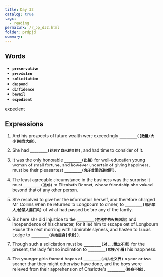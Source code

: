 ```yaml
---
title: Day 32
catalog: true
tags: 
  - reading
permalink: /r_pp_d32.html
folder: prdpjd
summary: 
---
```


## Words

-   <b data-toggle="tooltip" data-original-title="{{site.data.glossary.preservative}}">`preservative`</b>
-   <b data-toggle="tooltip" data-original-title="{{site.data.glossary.provision}}">`provision`</b>
-   <b data-toggle="tooltip" data-original-title="{{site.data.glossary.solicitation}}">`solicitation`</b>
-   <b data-toggle="tooltip" data-original-title="{{site.data.glossary.despond}}">`despond`</b>
-   <b data-toggle="tooltip" data-original-title="{{site.data.glossary.diffidence}}">`diffidence`</b>
-   <b data-toggle="tooltip" data-original-title="{{site.data.glossary.bewail}}">`bewail`</b>
-   <b data-toggle="tooltip" data-original-title="{{site.data.glossary.expedient}}">`expedient`</b>

expedient


## Expressions

1.  And his prospects of future wealth were exceedingly <b data-toggle="tooltip" data-original-title="{{site.data.answers.d32_a}}">`________([数量/大小]相当大的)`</b>.

2.  She had <b data-toggle="tooltip" data-original-title="{{site.data.answers.d32_b}}">`________(达到了自己的目的)`</b>, and had time to consider of it.

3.  It was the only honorable <b data-toggle="tooltip" data-original-title="{{site.data.answers.d32_c}}">`________(出路)`</b> for well-education young woman of small fortune, and however uncertain of giving happiness, must be their pleasantest <b data-toggle="tooltip" data-original-title="{{site.data.answers.d32_c2}}">`________(免于贫困的避难所)`</b>.

4.  The least agreeable circumstance in the business was the surprise it must <b data-toggle="tooltip" data-original-title="{{site.data.answers.d32_d}}">`________(造成)`</b> to Elizabeth Bennet, whose friendship she valued beyond that of any other person.

5.  She resolved to give her the information herself, and therefore charged Mr. Collins when he returned to Longbourn to dinner, to <b data-toggle="tooltip" data-original-title="{{site.data.answers.d32_e}}">`________(暗示某人/给某人露口风)`</b> of what had passed before any of the family.

6.  But here she did injustice to the <b data-toggle="tooltip" data-original-title="{{site.data.answers.d32_f}}">`________(性格中的火热炽烈)`</b> and independence of his character, for it led him to escape out of Longbourn House the next morning with admirable slyness, and hasten to Lucas Lodge to <b data-toggle="tooltip" data-original-title="{{site.data.answers.d32_f2}}">`________(向她屈身[求爱])`</b>.

7.  Though such a solicitation must be <b data-toggle="tooltip" data-original-title="{{site.data.answers.d32_g}}">`________(对...置之不理)`</b> for the present, the lady felt no inclination to <b data-toggle="tooltip" data-original-title="{{site.data.answers.d32_g2}}">`________(怠慢/小看)`</b> his happiness.

8.  The younger girls formed hopes of <b data-toggle="tooltip" data-original-title="{{site.data.answers.d32_h}}">`________(出入社交界)`</b> a year or two sooner than they might otherwise have done, and the boys were relieved from their apprehension of Charlotte's <b data-toggle="tooltip" data-original-title="{{site.data.answers.d32_h2}}">`________(终身不嫁)`</b>.